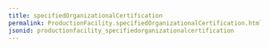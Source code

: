 ```yaml
---
title: specifiedOrganizationalCertification
permalink: ProductionFacility.specifiedOrganizationalCertification.html
jsonid: productionfacility_specifiedorganizationalcertification
---
```

